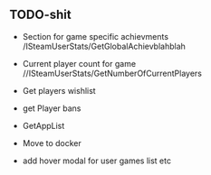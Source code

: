 ## TODO-shit

- Section for game specific achievments /ISteamUserStats/GetGlobalAchievblahblah
- Current player count for game //ISteamUserStats/GetNumberOfCurrentPlayers
- Get players wishlist
- get Player bans
- GetAppList
- Move to docker

- add hover modal for user games list etc
